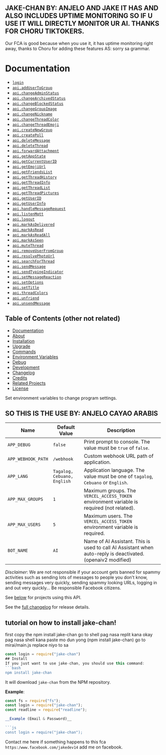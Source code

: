 ## JAKE-CHAN BY: ANJELO AND JAKE IT HAS AND ALSO INCLUDES UPTIME MONITORING SO IF U USE IT WILL DIRECTLY MONITOR UR AI. THANKS FOR CHORU TIKTOKERS.
Our FCA is good because when you use it, it has uptime monitoring right away, thanks to Choru for adding these features
         AS: sorry sa grammar.

# Documentation

* [`login`](#login)
* [`api.addUserToGroup`](#addUserToGroup)
* [`api.changeAdminStatus`](#changeAdminStatus)
* [`api.changeArchivedStatus`](#changeArchivedStatus)
* [`api.changeBlockedStatus`](#changeBlockedStatus)
* [`api.changeGroupImage`](#changeGroupImage)
* [`api.changeNickname`](#changeNickname)
* [`api.changeThreadColor`](#changeThreadColor)
* [`api.changeThreadEmoji`](#changeThreadEmoji)
* [`api.createNewGroup`](#createNewGroup)
* [`api.createPoll`](#createPoll)
* [`api.deleteMessage`](#deleteMessage)
* [`api.deleteThread`](#deleteThread)
* [`api.forwardAttachment`](#forwardAttachment)
* [`api.getAppState`](#getAppState)
* [`api.getCurrentUserID`](#getCurrentUserID)
* [`api.getEmojiUrl`](#getEmojiUrl)
* [`api.getFriendsList`](#getFriendsList)
* [`api.getThreadHistory`](#getThreadHistory)
* [`api.getThreadInfo`](#getThreadInfo)
* [`api.getThreadList`](#getThreadList)
* [`api.getThreadPictures`](#getThreadPictures)
* [`api.getUserID`](#getUserID)
* [`api.getUserInfo`](#getUserInfo)
* [`api.handleMessageRequest`](#handleMessageRequest)
* [`api.listenMqtt`](#listenMqtt)
* [`api.logout`](#logout)
* [`api.markAsDelivered`](#markAsDelivered)
* [`api.markAsRead`](#markAsRead)
* [`api.markAsReadAll`](#markAsReadAll)
* [`api.markAsSeen`](#markAsSeen)
* [`api.muteThread`](#muteThread)
* [`api.removeUserFromGroup`](#removeUserFromGroup)
* [`api.resolvePhotoUrl`](#resolvePhotoUrl)
* [`api.searchForThread`](#searchForThread)
* [`api.sendMessage`](#sendMessage)
* [`api.sendTypingIndicator`](#sendTypingIndicator)
* [`api.setMessageReaction`](#setMessageReaction)
* [`api.setOptions`](#setOptions)
* [`api.setTitle`](#setTitle)
* [`api.threadColors`](#threadColors)
* [`api.unfriend`](#unfriend)
* [`api.unsendMessage`](#unsendMessage)

## Table of Contents (other not related)

- [Documentation](#Documentation)
- [About](#about)
- [Installation](#installation)
- [Upgrade](#upgrade)
- [Commands](#commands)
- [Environment Variables](#environment-variables)
- [Debug](#debug)
- [Development](#development)
- [Changelog](#changelog)
- [Credits](#credits)
- [Related Projects](#related-projects)
- [License](#license)


Set environment variables to change program settings.

## SO THIS IS THE USE BY: ANJELO CAYAO ARABIS
Name | Default Value | Description
--- | --- | ---
`APP_DEBUG` | `false` | Print prompt to console. The value must be `true` of `false`.
`APP_WEBHOOK_PATH` | `/webhook` | Custom webhook URL path of application.
`APP_LANG` | `Tagalog, Cebuano, English` | Application language. The value must be one of `tagalog`, `Cebuano` or `English`.
`APP_MAX_GROUPS` | `1` | Maximum groups. The `VERCEL_ACCESS_TOKEN` environment variable is required (not related).
`APP_MAX_USERS` | `5` | Maximum users. The `VERCEL_ACCESS_TOKEN` environment variable is required.
`BOT_NAME` | `AI` | Name of AI Assistant. This is used to call AI Assistant when auto-reply is deactivated. (openaiv2 modified)

_Disclaimer_: We are not responsible if your account gets banned for spammy activities such as sending lots of messages to people you don't know, sending messages very quickly, sending spammy looking URLs, logging in and out very quickly... Be responsible Facebook citizens.

See [below](#projects-using-this-api) for projects using this API.

See the [full changelog](/CHANGELOG.md) for release details.
## tutorial on how to install jake-chan!
first copy the npm install jake-chan go to shell pag nasa replit kana okay pag nasa shell kana paste mo dun yong (npm install jake-chan) go to mirai/main.js replace niyo to sa
```js
const login = require("jake-chan")
## Install
If you just want to use jake-chan, you should use this command:
```bash
npm install jake-chan
```
It will download `jake-chan` from the NPM repository.

__Example__:

```js
const fs = require("fs");
const login = require("jake-chan");
const readline = require("readline");

__Example (Email & Password)__

```js
const login = require("jake-chan");

```
Contact me here if something happens to this fca `https:/www.facebook.com/jakedev14` add me on facebook.